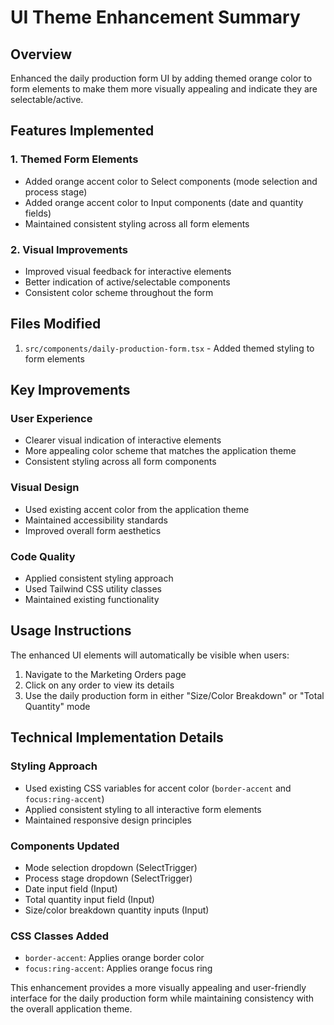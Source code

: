 # UI Theme Enhancement Summary

## Overview
Enhanced the daily production form UI by adding themed orange color to form elements to make them more visually appealing and indicate they are selectable/active.

## Features Implemented

### 1. Themed Form Elements
- Added orange accent color to Select components (mode selection and process stage)
- Added orange accent color to Input components (date and quantity fields)
- Maintained consistent styling across all form elements

### 2. Visual Improvements
- Improved visual feedback for interactive elements
- Better indication of active/selectable components
- Consistent color scheme throughout the form

## Files Modified

1. `src/components/daily-production-form.tsx` - Added themed styling to form elements

## Key Improvements

### User Experience
- Clearer visual indication of interactive elements
- More appealing color scheme that matches the application theme
- Consistent styling across all form components

### Visual Design
- Used existing accent color from the application theme
- Maintained accessibility standards
- Improved overall form aesthetics

### Code Quality
- Applied consistent styling approach
- Used Tailwind CSS utility classes
- Maintained existing functionality

## Usage Instructions

The enhanced UI elements will automatically be visible when users:
1. Navigate to the Marketing Orders page
2. Click on any order to view its details
3. Use the daily production form in either "Size/Color Breakdown" or "Total Quantity" mode

## Technical Implementation Details

### Styling Approach
- Used existing CSS variables for accent color (`border-accent` and `focus:ring-accent`)
- Applied consistent styling to all interactive form elements
- Maintained responsive design principles

### Components Updated
- Mode selection dropdown (SelectTrigger)
- Process stage dropdown (SelectTrigger)
- Date input field (Input)
- Total quantity input field (Input)
- Size/color breakdown quantity inputs (Input)

### CSS Classes Added
- `border-accent`: Applies orange border color
- `focus:ring-accent`: Applies orange focus ring

This enhancement provides a more visually appealing and user-friendly interface for the daily production form while maintaining consistency with the overall application theme.